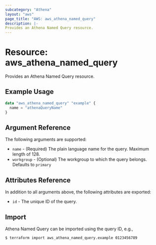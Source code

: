 ```yaml
---
subcategory: "Athena"
layout: "aws"
page_title: "AWS: aws_athena_named_query"
description: |-
Provides an Athena Named Query resource.
---
```


# Resource: aws_athena_named_query

Provides an Athena Named Query resource.

## Example Usage

```terraform
data "aws_athena_named_query" "example" {
  name = "athenaQueryName"
}
```

## Argument Reference

The following arguments are supported:

* `name` - (Required) The plain language name for the query. Maximum length of 128.
* `workgroup` - (Optional) The workgroup to which the query belongs. Defaults to `primary`

## Attributes Reference

In addition to all arguments above, the following attributes are exported:

* `id` - The unique ID of the query.

## Import

Athena Named Query can be imported using the query ID, e.g.,

```
$ terraform import aws_athena_named_query.example 0123456789
```
